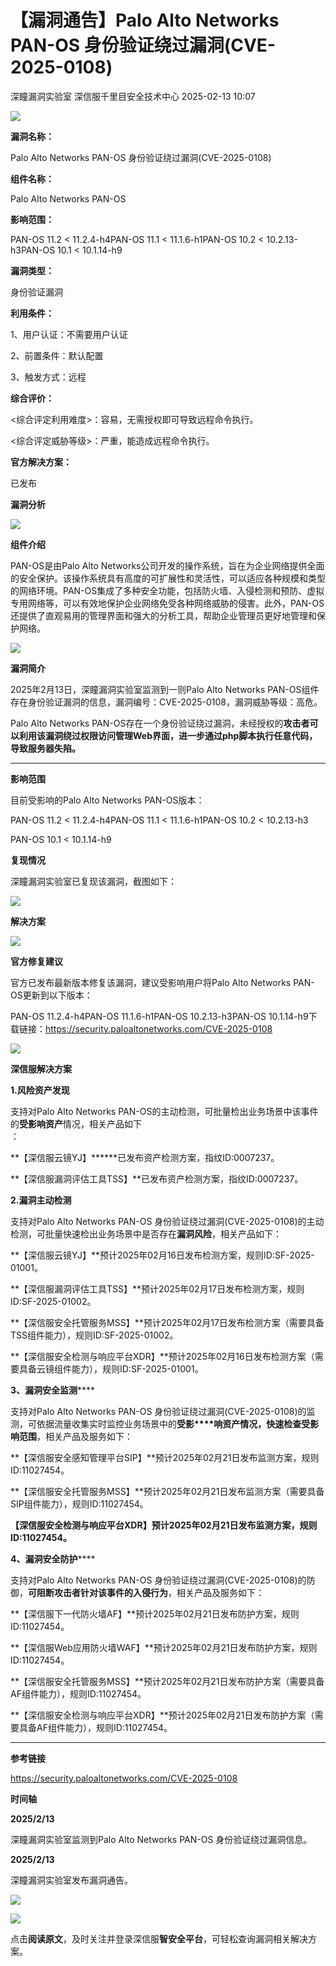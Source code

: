 #  【漏洞通告】Palo Alto Networks PAN-OS 身份验证绕过漏洞(CVE-2025-0108)   
深瞳漏洞实验室  深信服千里目安全技术中心   2025-02-13 10:07  
  
![](https://mmbiz.qpic.cn/mmbiz_gif/w8NHw6tcQ5ydyF2uoibjKJKJWgbS9TR2p7LEAdbF7RBRJic6xB69lnlS1TPfwdm0D1PHAeOFOZkAMTuVOxBlMvmw/640?wx_fmt=gif&from=appmsg "")  
  
**漏洞名称：**  
  
Palo Alto Networks PAN-OS 身份验证绕过漏洞(CVE-2025-0108)  
  
**组件名称：**  
  
Palo Alto Networks PAN-OS  
  
**影响范围：**  
  
PAN-OS 11.2 < 11.2.4-h4PAN-OS 11.1 < 11.1.6-h1PAN-OS 10.2 < 10.2.13-h3PAN-OS 10.1 < 10.1.14-h9  
  
**漏洞类型：**  
  
身份验证漏洞  
  
**利用条件：**  
  
1、用户认证：不需要用户认证  
  
2、前置条件：默认配置  
  
3、触发方式：远程  
  
**综合评价：**  
  
<综合评定利用难度>：容易，无需授权即可导致远程命令执行。  
  
<综合评定威胁等级>：严重，能造成远程命令执行。  
  
**官方解决方案：**  
  
已发布  
  
  
  
  
**漏洞分析**  
  
![](https://mmbiz.qpic.cn/mmbiz_gif/w8NHw6tcQ5ydyF2uoibjKJKJWgbS9TR2palw0hficrCddPBJha6hDOOruq10NQqQLm4pYeBBNbpndEZ8Ar6ic9sRw/640?wx_fmt=gif&from=appmsg "")  
  
**组件介绍**  
  
PAN-OS是由Palo Alto Networks公司开发的操作系统，旨在为企业网络提供全面的安全保护。该操作系统具有高度的可扩展性和灵活性，可以适应各种规模和类型的网络环境。PAN-OS集成了多种安全功能，包括防火墙、入侵检测和预防、虚拟专用网络等，可以有效地保护企业网络免受各种网络威胁的侵害。此外，PAN-OS还提供了直观易用的管理界面和强大的分析工具，帮助企业管理员更好地管理和保护网络。  
  
![](https://mmbiz.qpic.cn/mmbiz_gif/w8NHw6tcQ5ydyF2uoibjKJKJWgbS9TR2palw0hficrCddPBJha6hDOOruq10NQqQLm4pYeBBNbpndEZ8Ar6ic9sRw/640?wx_fmt=gif&from=appmsg "")  
  
**漏洞简介**  
  
2025年2月13日，深瞳漏洞实验室监测到一则Palo Alto Networks PAN-OS组件存在身份验证漏洞的信息，漏洞编号：CVE-2025-0108，漏洞威胁等级：高危。  
  
Palo Alto Networks PAN-OS存在一个身份验证绕过漏洞，未经授权的**攻击者可以利用该漏洞绕过权限访问管理Web界面，进一步通过php脚本执行任意代码，导致服务器失陷。**  
  
****  
  
  
**影响范围**  
  
目前受影响的Palo Alto Networks PAN-OS版本：  
  
PAN-OS 11.2 < 11.2.4-h4PAN-OS 11.1 < 11.1.6-h1PAN-OS 10.2 < 10.2.13-h3  
  
PAN-OS 10.1 < 10.1.14-h9  
  
  
  
**复现情况**  
  
  
深瞳漏洞实验室已复现该漏洞，截图如下：  
  
![](https://mmbiz.qpic.cn/mmbiz_png/w8NHw6tcQ5y1XjRyBel769Y73piccHKMekbPEZpDicPJFttKcShFAz1v0J36XNceMXhP6txsoKmb8tzldbbqicp8A/640?wx_fmt=png&from=appmsg "")  
  
  
  
**解决方案**  
  
![](https://mmbiz.qpic.cn/mmbiz_gif/w8NHw6tcQ5ydyF2uoibjKJKJWgbS9TR2palw0hficrCddPBJha6hDOOruq10NQqQLm4pYeBBNbpndEZ8Ar6ic9sRw/640?wx_fmt=gif&from=appmsg "")  
  
**官方修复建议**  
  
  
官方已发布最新版本修复该漏洞，建议受影响用户将Palo Alto Networks PAN-OS更新到以下版本：  
  
PAN-OS 11.2.4-h4PAN-OS 11.1.6-h1PAN-OS 10.2.13-h3PAN-OS 10.1.14-h9下载链接：https://security.paloaltonetworks.com/CVE-2025-0108  
  
![](https://mmbiz.qpic.cn/mmbiz_gif/w8NHw6tcQ5ydyF2uoibjKJKJWgbS9TR2palw0hficrCddPBJha6hDOOruq10NQqQLm4pYeBBNbpndEZ8Ar6ic9sRw/640?wx_fmt=gif&from=appmsg "")  
  
**深信服解决方案**  
  
  
**1.风险资产发现**  
  
支持对Palo Alto Networks PAN-OS的主动检测，可批量检出业务场景中该事件的**受影响资产**情况，相关产品如下  
：  
  
**【深信服云镜YJ】******已发布资产检测方案，指纹ID:0007237。  
  
**【深信服漏洞评估工具TSS】**已发布资产检测方案，指纹ID:0007237。  
  
  
**2.漏洞主动检测**  
  
支持对Palo Alto Networks PAN-OS 身份验证绕过漏洞(CVE-2025-0108)的主动检测，可批量快速检出业务场景中是否存在**漏洞风险**，相关产品如下：  
  
**【深信服云镜YJ】**预计2025年02月16日发布检测方案，规则ID:SF-2025-01001。  
  
**【深信服漏洞评估工具TSS】**预计2025年02月17日发布检测方案，规则ID:SF-2025-01002。  
  
**【深信服安全托管服务MSS】**预计2025年02月17日发布检测方案（需要具备TSS组件能力），规则ID:SF-2025-01002。  
  
**【深信服安全检测与响应平台XDR】**预计2025年02月16日发布检测方案（需要具备云镜组件能力），规则ID:SF-2025-01001。  
  
  
**3、漏洞安全监测******  
  
支持对Palo Alto Networks PAN-OS 身份验证绕过漏洞(CVE-2025-0108)的监测，可依据流量收集实时监控业务场景中的**受影****响资产情况，快速检查受影响范围**，相关产品及服务如下：  
  
**【深信服安全感知管理平台SIP】**预计2025年02月21日发布监测方案，规则ID:11027454。  
  
**【深信服安全托管服务MSS】**预计2025年02月21日发布监测方案（需要具备SIP组件能力），规则ID:11027454。  
  
**【深信服安全检测与响应平台XDR】**预计2025年02月21日发布监测方案，规则ID:11027454。****  
  
  
**4、漏洞安全防护******  
  
支持对Palo Alto Networks PAN-OS 身份验证绕过漏洞(CVE-2025-0108)的防御，**可阻断攻击者针对该事件的入侵行为**，相关产品及服务如下：  
  
**【深信服下一代防火墙AF】**预计2025年02月21日发布防护方案，规则ID:11027454。  
  
**【深信服Web应用防火墙WAF】**预计2025年02月21日发布防护方案，规则ID:11027454。  
  
**【深信服安全托管服务MSS】**预计2025年02月21日发布防护方案（需要具备AF组件能力），规则ID:11027454。  
  
**【深信服安全检测与响应平台XDR】**预计2025年02月21日发布防护方案（需要具备AF组件能力），规则ID:11027454。  
  
****  
  
  
**参考链接**  
  
  
https://security.paloaltonetworks.com/CVE-2025-0108  
  
  
  
**时间轴**  
  
  
  
**2025/2/13**  
  
深瞳漏洞实验室监测到Palo Alto Networks PAN-OS 身份验证绕过漏洞信息。  
  
  
**2025/2/13**  
  
深瞳漏洞实验室发布漏洞通告。  
  
![](https://mmbiz.qpic.cn/mmbiz_png/w8NHw6tcQ5y1XjRyBel769Y73piccHKMeF7ib8bP5GDaydMZGthF58aUIrUe8saprXzzzYUnsHTSTgFibbf2qFLQA/640?wx_fmt=png&from=appmsg "")  
  
![](https://mmbiz.qpic.cn/mmbiz_jpg/w8NHw6tcQ5zvcIHbwGGYKbqDVYsVKzNNia1jYtHf49C7133AlDXAgex2W4lFvpia56tjQQDkiauNBrl08YbxqG01A/640?wx_fmt=jpeg&from=appmsg "")  
  
点击**阅读原文**，及时关注并登录深信服**智安全平台**，可轻松查询漏洞相关解决方案。  
  
